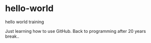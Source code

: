 # hello-world
hello world training

Just learning how to use GitHub. Back to programming after 20 years break..
